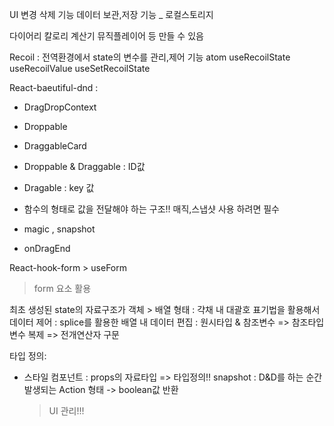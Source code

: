 UI 변경
삭제 기능
데이터 보관,저장 기능 \_ 로컬스토리지

다이어리
칼로리 계산기
뮤직플레이어 등 만들 수 있음

Recoil : 전역환경에서 state의 변수를 관리,제어 기능
atom
useRecoilState
useRecoilValue
useSetRecoilState

React-baeutiful-dnd :

- DragDropContext
- Droppable
- DraggableCard

- Droppable & Draggable : ID값
- Dragable : key 값
- 함수의 형태로 값을 전달해야 하는 구조!! 매직,스냅샷 사용 하려면 필수
- magic , snapshot

- onDragEnd

React-hook-form > useForm

> form 요소 활용

최초 생성된 state의 자료구조가 객체 > 배열 형태
: 갹채 내 대괄호 표기법을 활용해서 데이터 제어
: splice를 활용한 배열 내 데이터 편집
: 원시타입 & 참조변수 => 참조타입 변수 복제 => 전개연산자 구문

타입 정의:

- 스타일 컴포넌트 : props의 자료타입 => 타입정의!!
  snapshot : D&D를 하는 순간 발생되는 Action 형태 -> boolean값 반환
  > UI 관리!!!
